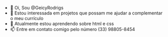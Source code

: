 - 👋 Oi, Sou @GeicyRodrigs
- 👀 Estou interessada em projetos que possam me ajudar a complementar o meu currículo 
- 🌱 Atualmente estou aprendendo sobre html e css
- 📫 Entre em contato comigo pelo número (33) 98805-8454
